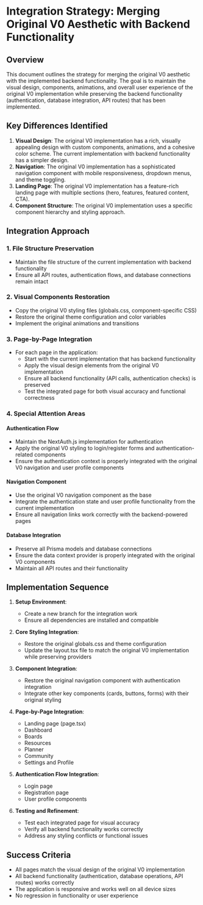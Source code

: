 # Integration Strategy: Merging Original V0 Aesthetic with Backend Functionality

## Overview
This document outlines the strategy for merging the original V0 aesthetic with the implemented backend functionality. The goal is to maintain the visual design, components, animations, and overall user experience of the original V0 implementation while preserving the backend functionality (authentication, database integration, API routes) that has been implemented.

## Key Differences Identified
1. **Visual Design**: The original V0 implementation has a rich, visually appealing design with custom components, animations, and a cohesive color scheme. The current implementation with backend functionality has a simpler design.
2. **Navigation**: The original V0 implementation has a sophisticated navigation component with mobile responsiveness, dropdown menus, and theme toggling.
3. **Landing Page**: The original V0 implementation has a feature-rich landing page with multiple sections (hero, features, featured content, CTA).
4. **Component Structure**: The original V0 implementation uses a specific component hierarchy and styling approach.

## Integration Approach

### 1. File Structure Preservation
- Maintain the file structure of the current implementation with backend functionality
- Ensure all API routes, authentication flows, and database connections remain intact

### 2. Visual Components Restoration
- Copy the original V0 styling files (globals.css, component-specific CSS)
- Restore the original theme configuration and color variables
- Implement the original animations and transitions

### 3. Page-by-Page Integration
- For each page in the application:
  - Start with the current implementation that has backend functionality
  - Apply the visual design elements from the original V0 implementation
  - Ensure all backend functionality (API calls, authentication checks) is preserved
  - Test the integrated page for both visual accuracy and functional correctness

### 4. Special Attention Areas

#### Authentication Flow
- Maintain the NextAuth.js implementation for authentication
- Apply the original V0 styling to login/register forms and authentication-related components
- Ensure the authentication context is properly integrated with the original V0 navigation and user profile components

#### Navigation Component
- Use the original V0 navigation component as the base
- Integrate the authentication state and user profile functionality from the current implementation
- Ensure all navigation links work correctly with the backend-powered pages

#### Database Integration
- Preserve all Prisma models and database connections
- Ensure the data context provider is properly integrated with the original V0 components
- Maintain all API routes and their functionality

## Implementation Sequence

1. **Setup Environment**:
   - Create a new branch for the integration work
   - Ensure all dependencies are installed and compatible

2. **Core Styling Integration**:
   - Restore the original globals.css and theme configuration
   - Update the layout.tsx file to match the original V0 implementation while preserving providers

3. **Component Integration**:
   - Restore the original navigation component with authentication integration
   - Integrate other key components (cards, buttons, forms) with their original styling

4. **Page-by-Page Integration**:
   - Landing page (page.tsx)
   - Dashboard
   - Boards
   - Resources
   - Planner
   - Community
   - Settings and Profile

5. **Authentication Flow Integration**:
   - Login page
   - Registration page
   - User profile components

6. **Testing and Refinement**:
   - Test each integrated page for visual accuracy
   - Verify all backend functionality works correctly
   - Address any styling conflicts or functional issues

## Success Criteria
- All pages match the visual design of the original V0 implementation
- All backend functionality (authentication, database operations, API routes) works correctly
- The application is responsive and works well on all device sizes
- No regression in functionality or user experience
